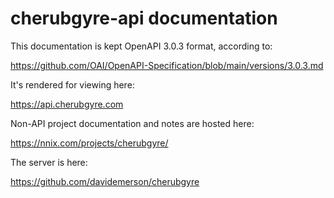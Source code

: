 # cherubgyre-api documentation

This documentation is kept OpenAPI 3.0.3 format, according to:

https://github.com/OAI/OpenAPI-Specification/blob/main/versions/3.0.3.md

It's rendered for viewing here:

https://api.cherubgyre.com

Non-API project documentation and notes are hosted here:

https://nnix.com/projects/cherubgyre/

The server is here:

https://github.com/davidemerson/cherubgyre
